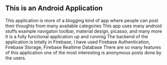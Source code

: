 ## This is an Android Application 
This application is more of a blogging kind of app where people can post their thoughts from many available categories
This app uses many android stuffs example navigaton toolbar, material design, picasso, and many more
It is a fully functional application up and runnnig 
The backend of the application is totally in Firebase, I have used Firebase Authentication, Firebase Storage, Firebase Realtime Database
There are so many features of this application one of the most interesting is anonymous posts done by the users.
